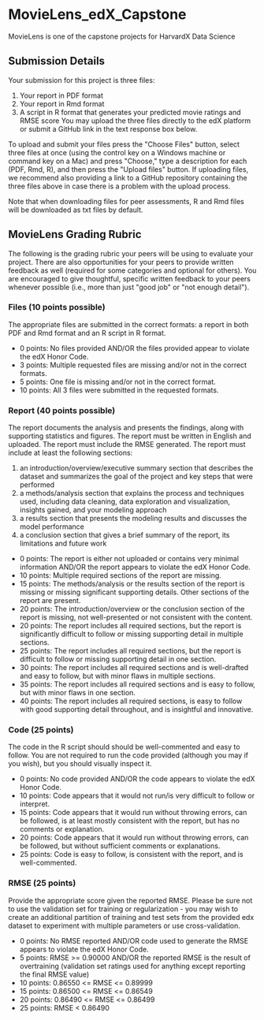 # MovieLens_edX_Capstone
MovieLens is one of the capstone projects for HarvardX Data Science 

## Submission Details
Your submission for this project is three files:

1. Your report in PDF format
2. Your report in Rmd format
3. A script in R format that generates your predicted movie ratings and RMSE score
You may upload the three files directly to the edX platform or submit a GitHub link in the text response box below.

To upload and submit your files press the "Choose Files" button, select three files at once (using the control key on a Windows machine or command key on a Mac) and press "Choose," type a description for each (PDF, Rmd, R), and then press the "Upload files" button. If uploading files, we recommend also providing a link to a GitHub repository containing the three files above in case there is a problem with the upload process.

Note that when downloading files for peer assessments, R and Rmd files will be downloaded as txt files by default. 

## MovieLens Grading Rubric
The following is the grading rubric your peers will be using to evaluate your project. There are also opportunities for your peers to provide written feedback as well (required for some categories and optional for others). You are encouraged to give thoughtful, specific written feedback to your peers whenever possible (i.e., more than just "good job" or "not enough detail").

### Files (10 points possible)
The appropriate files are submitted in the correct formats: a report in both PDF and Rmd format and an R script in R format.

- 0 points: No files provided AND/OR the files provided appear to violate the edX Honor Code.
- 3 points: Multiple requested files are missing and/or not in the correct formats.
- 5 points: One file is missing and/or not in the correct format.
- 10 points: All 3 files were submitted in the requested formats.

### Report (40 points possible)
The report documents the analysis and presents the findings, along with supporting statistics and figures. The report must be written in English and uploaded. The report must include the RMSE generated. The report must include at least the following sections:
1. an introduction/overview/executive summary section that describes the dataset and summarizes the goal of the project and key steps that were performed
2. a methods/analysis section that explains the process and techniques used, including data cleaning, data exploration and visualization, insights gained, and your modeling approach
3. a results section that presents the modeling results and discusses the model performance
4. a conclusion section that gives a brief summary of the report, its limitations and future work

- 0 points: The report is either not uploaded or contains very minimal information AND/OR the report appears to violate the edX Honor Code.
- 10 points: Multiple required sections of the report are missing.
- 15 points: The methods/analysis or the results section of the report is missing or missing significant supporting details. Other sections of the report are present.
- 20 points: The introduction/overview or the conclusion section of the report is missing, not well-presented or not consistent with the content.
- 20 points: The report includes all required sections, but the report is significantly difficult to follow or missing supporting detail in multiple sections.
- 25 points: The report includes all required sections, but the report is difficult to follow or missing supporting detail in one section.
- 30 points: The report includes all required sections and is well-drafted and easy to follow, but with minor flaws in multiple sections.
- 35 points: The report includes all required sections and is easy to follow, but with minor flaws in one section.
- 40 points: The report includes all required sections, is easy to follow with good supporting detail throughout, and is insightful and innovative. 

### Code (25 points)
The code in the R script should should be well-commented and easy to follow. You are not required to run the code provided (although you may if you wish), but you should visually inspect it.

- 0 points: No code provided AND/OR the code appears to violate the edX Honor Code.
- 10 points: Code appears that it would not run/is very difficult to follow or interpret.
- 15 points: Code appears that it would run without throwing errors, can be followed, is at least mostly consistent with the report, but has no comments or explanation.
- 20 points: Code appears that it would run without throwing errors, can be followed, but without sufficient comments or explanations.
- 25 points: Code is easy to follow, is consistent with the report, and is well-commented.

### RMSE (25 points)
Provide the appropriate score given the reported RMSE. Please be sure not to use the validation set for training or regularization - you may wish to create an additional partition of training and test sets from the provided edx dataset to experiment with multiple parameters or use cross-validation.

- 0 points: No RMSE reported AND/OR code used to generate the RMSE appears to violate the edX Honor Code.
- 5 points: RMSE >= 0.90000 AND/OR the reported RMSE is the result of overtraining (validation set ratings used for anything except reporting the final RMSE value)
- 10 points: 0.86550 <= RMSE <= 0.89999
- 15 points: 0.86500 <= RMSE <= 0.86549
- 20 points: 0.86490 <= RMSE <= 0.86499
- 25 points: RMSE < 0.86490
